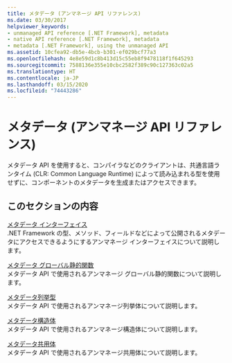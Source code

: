 ```yaml
---
title: メタデータ (アンマネージ API リファレンス)
ms.date: 03/30/2017
helpviewer_keywords:
- unmanaged API reference [.NET Framework], metadata
- native API reference [.NET Framework], metadata
- metadata [.NET Framework], using the unmanaged API
ms.assetid: 10cfea92-db5e-4bcb-b301-ef029bcf77a3
ms.openlocfilehash: 4e8e59d1c8b413d15c55eb8f9478118f1f645293
ms.sourcegitcommit: 7588136e355e10cbc2582f389c90c127363c02a5
ms.translationtype: HT
ms.contentlocale: ja-JP
ms.lasthandoff: 03/15/2020
ms.locfileid: "74443286"
---
```

# <a name="metadata-unmanaged-api-reference"></a>メタデータ (アンマネージ API リファレンス)
メタデータ API を使用すると、コンパイラなどのクライアントは、共通言語ランタイム (CLR: Common Language Runtime) によって読み込まれる型を使用せずに、コンポーネントのメタデータを生成またはアクセスできます。  
  
## <a name="in-this-section"></a>このセクションの内容  
 [メタデータ インターフェイス](../../../../docs/framework/unmanaged-api/metadata/metadata-interfaces.md)  
 .NET Framework の型、メソッド、フィールドなどによって公開されるメタデータにアクセスできるようにするアンマネージ インターフェイスについて説明します。  
  
 [メタデータ グローバル静的関数](../../../../docs/framework/unmanaged-api/metadata/metadata-global-static-functions.md)  
 メタデータ API で使用されるアンマネージ グローバル静的関数について説明します。  
  
 [メタデータ列挙型](../../../../docs/framework/unmanaged-api/metadata/metadata-enumerations.md)  
 メタデータ API で使用されるアンマネージ列挙体について説明します。  
  
 [メタデータ構造体](../../../../docs/framework/unmanaged-api/metadata/metadata-structures.md)  
 メタデータ API で使用されるアンマネージ構造体について説明します。  
  
 [メタデータ共用体](../../../../docs/framework/unmanaged-api/metadata/metadata-unions.md)  
 メタデータ API で使用されるアンマネージ共用体について説明します。
